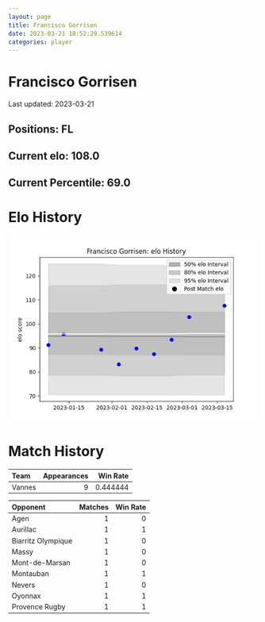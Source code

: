 ```yaml
---  
layout: page  
title: Francisco Gorrisen  
date: 2023-03-21 18:52:29.539614  
categories: player  
---
```

# Francisco Gorrisen


Last updated: 2023-03-21
## Positions: FL

## Current elo: 108.0

## Current Percentile: 69.0

# Elo History


![elo history](history_FranciscoGorrisen.png)
# Match History


| Team   |   Appearances |   Win Rate |
|:-------|--------------:|-----------:|
| Vannes |             9 |   0.444444 |

| Opponent           |   Matches |   Win Rate |
|:-------------------|----------:|-----------:|
| Agen               |         1 |          0 |
| Aurillac           |         1 |          1 |
| Biarritz Olympique |         1 |          0 |
| Massy              |         1 |          0 |
| Mont-de-Marsan     |         1 |          0 |
| Montauban          |         1 |          1 |
| Nevers             |         1 |          0 |
| Oyonnax            |         1 |          1 |
| Provence Rugby     |         1 |          1 |